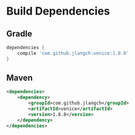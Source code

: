 # Build Dependencies


## Gradle

```groovy
dependencies {
    compile 'com.github.jlangch:venice:1.8.8'
}
```

## Maven

```xml
<dependencies>
    <dependency>
        <groupId>com.github.jlangch</groupId>
        <artifactId>venice</artifactId>
        <version>1.8.8</version>
    </dependency>
</dependencies>
```
